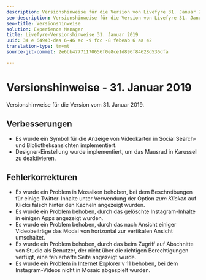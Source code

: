 ```yaml
---
description: Versionshinweise für die Version von Livefyre 31. Januar 2019.
seo-description: Versionshinweise für die Version von Livefyre 31. Januar 2019.
seo-title: Versionshinweise
solution: Experience Manager
title: Livefyre-Versionshinweise 31. Januar 2019
uuid: 34 e 64943-dea 6-46 ac -9 fcc -8 febeab 6 aa 42
translation-type: tm+mt
source-git-commit: 2e6bb47771170656f0e8ce1d896f84628d536dfa

---
```



# Versionshinweise - 31. Januar 2019

Versionshinweise für die Version vom 31. Januar 2019.

##  Verbesserungen

* Es wurde ein Symbol für die Anzeige von Videokarten in Social Search- und Bibliotheksansichten implementiert.
* Designer-Einstellung wurde implementiert, um das Mausrad in Karussell zu deaktivieren.

## Fehlerkorrekturen

* Es wurde ein Problem in Mosaiken behoben, bei dem Beschreibungen für einige Twitter-Inhalte unter Verwendung der Option *zum Klicken* auf Klicks falsch hinter den Kacheln angezeigt wurden.
* Es wurde ein Problem behoben, durch das gelöschte Instagram-Inhalte in einigen Apps angezeigt wurden.
* Es wurde ein Problem behoben, durch das nach Ansicht einiger Videobeiträge das Modal von horizontal zur vertikalen Ansicht umschaltet.
* Es wurde ein Problem behoben, durch das beim Zugriff auf Abschnitte von Studio als Benutzer, der nicht über die richtigen Berechtigungen verfügt, eine fehlerhafte Seite angezeigt wurde.
* Es wurde ein Problem in Internet Explorer v 11 behoben, bei dem Instagram-Videos nicht in Mosaic abgespielt wurden.
